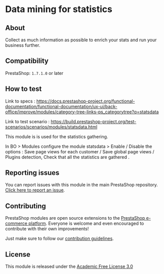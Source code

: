 # Data mining for statistics

## About

Collect as much information as possible to enrich your stats and run your business further.

## Compatibility

PrestaShop: `1.7.1.0` or later

## How to test

Link to specs : https://docs.prestashop-project.org/functional-documentation/functional-documentation/ux-ui/back-office/improve/modules/category-tree-links-ps_categorytree?q=statsdata

Link to test scenario : https://build.prestashop-project.org/test-scenarios/scenarios/modules/statsdata.html

This module is is used for the statistics gathering.  

In BO > Modules configure the module statsdata >  Enable / Disable the options :  Save page views for each customer / Save global page views / Plugins detection, Check that all the statistics are gathered .

## Reporting issues

You can report issues with this module in the main PrestaShop repository. [Click here to report an issue][report-issue]. 

## Contributing

PrestaShop modules are open source extensions to the [PrestaShop e-commerce platform][prestashop]. Everyone is welcome and even encouraged to contribute with their own improvements!

Just make sure to follow our [contribution guidelines][contribution-guidelines].

## License

This module is released under the [Academic Free License 3.0][AFL-3.0] 

[report-issue]: https://github.com/PrestaShop/PrestaShop/issues/new/choose
[prestashop]: https://www.prestashop.com/
[contribution-guidelines]: https://devdocs.prestashop.com/1.7/contribute/contribution-guidelines/project-modules/
[AFL-3.0]: https://opensource.org/licenses/AFL-3.0
